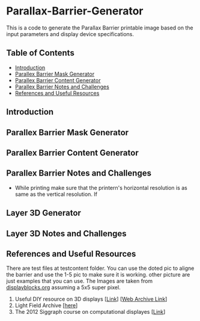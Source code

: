 # Parallax-Barrier-Generator
This is a code to generate the Parallax Barrier printable image based on the input parameters and display device specifications.


## Table of Contents

- [Introduction](#introduction)
- [Parallex Barrier Mask Generator](#parallex-barrier-mask-generator)
- [Parallex Barrier Content Generator](#parallex-barrier-content-generator)
- [Parallex Barrier Notes and Challenges](#parallex-barrier-notes-and-challenges)
- [References and Useful Resources](#references-and-useful-resources)


## Introduction
## Parallex Barrier Mask Generator
## Parallex Barrier Content Generator
## Parallex Barrier Notes and Challenges

- While printing make sure that the printern's horizontal resolution is as same as the vertical resolution. If 
## Layer 3D Generator
## Layer 3D Notes and Challenges
## References and Useful Resources


There are test files at testcontent folder. You can use the doted pic to aligne the barrier and use the 1-5 pic to make sure it is working. other picture are just examples that you can use. The Images are taken from [displayblocks.org](http://displayblocks.org/) assuming a 5x5 super pixel. 

1. Useful DIY resource on 3D displays [[Link](http://displayblocks.org/)] [[Web Archive Link](http://web.archive.org/web/20200711145216/http://displayblocks.org/)]
2. Light Field Archive [[here](https://web.media.mit.edu/~gordonw/SyntheticLightFields/index.php)]
3. The 2012 Siggraph course on computational displayes [[Link](https://web.media.mit.edu/~gordonw/courses/ComputationalDisplays/#notes)]


